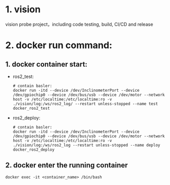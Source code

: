 <!--
 * @Descripttion: 
 * @version: 
 * @Author: hw
 * @Date: 2021-12-20 13:23:58
 * @LastEditors: hw
 * @LastEditTime: 2021-12-24 11:24:39
-->
# 1. vision
vision probe project，including code testing, build, CI/CD and release

# 2. docker run command:
## 1. docker container start:
- ros2_test:
    ```shell
    # contain basler:
    docker run -itd --device /dev/InclinometerPort --device /dev/gpiochip0 --device /dev/bus/usb --device /dev/motor --network host -v /etc/localtime:/etc/localtime:ro -v ./vision/log:/ws/ros2_log/ --restart unless-stopped --name test docker_ros2_test
    ```

- ros2_deploy:
    ```shell
    # contain basler:
    docker run -itd --device /dev/InclinometerPort --device /dev/gpiochip0 --device /dev/bus/usb --device /dev/motor --network host -v /etc/localtime:/etc/localtime:ro -v ./vision/log:/ws/ros2_log --restart unless-stopped --name deploy docker_ros2_deploy
    ```
## 2. docker enter the running container
```shell
docker exec -it <container_name> /bin/bash
```
 